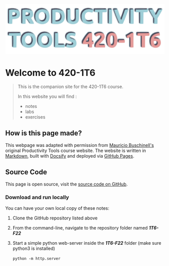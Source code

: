 ![Banner](assets/Banner.svg)

# Welcome to 420-1T6

> This is the companion site for the 420-1T6 course.
>
> In this website you will find :
>
> - notes
> - labs
> - exercises



## How is this page made?

This webpage was adapted with permission from [Mauricio Buschinell's](https://github.com/maujac) original Productivity Tools course website. The website is written in [Markdown](https://www.markdownguide.org/), built with [Docsify](https://docsify.js.org/) and deployed via [GitHub Pages](https://pages.github.com/). 

## Source Code

This page is open source, visit the [source code on GitHub](https://github.com/maujac/1T6-F22).

### Download and run locally

You can have your own local copy of these notes:

1. Clone the GitHub repository listed above

2. From the command-line, navigate to the repository folder named ***1T6-F22*** 

3. Start a simple python web-server inside the ***1T6-F22*** folder (make sure python3 is installed)

   `python -m http.server`

   
